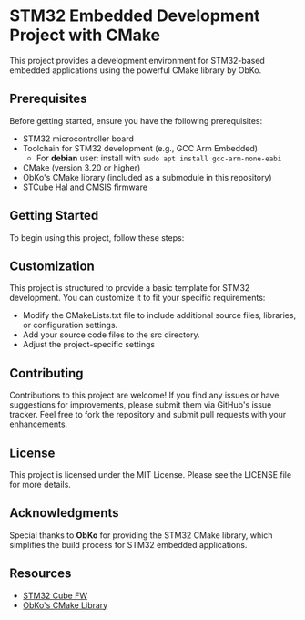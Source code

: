 # STM32 Embedded Development Project with CMake
This project provides a development environment for STM32-based embedded applications using the powerful CMake library by ObKo.

## Prerequisites
Before getting started, ensure you have the following prerequisites:

- STM32 microcontroller board
- Toolchain for STM32 development (e.g., GCC Arm Embedded)
	* For **debian** user: install with `sudo apt install gcc-arm-none-eabi`
- CMake (version 3.20 or higher)
- ObKo's CMake library (included as a submodule in this repository)
- STCube Hal and CMSIS firmware

## Getting Started
To begin using this project, follow these steps:




## Customization
This project is structured to provide a basic template for STM32 development. You can customize it to fit your specific requirements:
- Modify the CMakeLists.txt file to include additional source files, libraries, or configuration settings.
- Add your source code files to the src directory.
- Adjust the project-specific settings

## Contributing
Contributions to this project are welcome! If you find any issues or have suggestions for improvements, please submit them via GitHub's issue tracker. Feel free to fork the repository and submit pull requests with your enhancements.

## License
This project is licensed under the MIT License. Please see the LICENSE file for more details.

## Acknowledgments
Special thanks to **ObKo** for providing the STM32 CMake library, which simplifies the build process for STM32 embedded applications.

## Resources
- [STM32 Cube FW](https://github.com/STMicroelectronics)
- [ObKo's CMake Library](https://github.com/ObKo/stm32-cmake)
